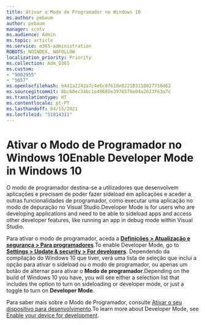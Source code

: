 ```yaml
---
title: Ativar o Modo de Programador no Windows 10
ms.author: pebaum
author: pebaum
manager: scotv
ms.audience: Admin
ms.topic: article
ms.service: o365-administration
ROBOTS: NOINDEX, NOFOLLOW
localization_priority: Priority
ms.collection: Adm_O365
ms.custom:
- "9002955"
- "5657"
ms.openlocfilehash: b4d1a2242a7c4e6c8f61de022103118827710d62
ms.sourcegitcommit: 8bc60ec34bc1e40685e3976576e04a2623f63a7c
ms.translationtype: HT
ms.contentlocale: pt-PT
ms.lasthandoff: 04/15/2021
ms.locfileid: "51814311"
---
```

# <a name="enable-developer-mode-in-windows-10"></a><span data-ttu-id="4e5c3-102">Ativar o Modo de Programador no Windows 10</span><span class="sxs-lookup"><span data-stu-id="4e5c3-102">Enable Developer Mode in Windows 10</span></span>

<span data-ttu-id="4e5c3-103">O modo de programador destina-se a utilizadores que desenvolvem aplicações e precisam de poder fazer sideload em aplicações e aceder a outras funcionalidades de programador, como executar uma aplicação no modo de depuração no Visual Studio.</span><span class="sxs-lookup"><span data-stu-id="4e5c3-103">Developer Mode is for users who are developing applications and need to be able to sideload apps and access other developer features, like running an app in debug mode within Visual Studio.</span></span>

<span data-ttu-id="4e5c3-104">Para ativar o modo de programador, aceda a **[Definições > Atualização e segurança > Para programadores](ms-settings:developers?activationSource=GetHelp)**.</span><span class="sxs-lookup"><span data-stu-id="4e5c3-104">To enable Developer Mode, go to **[Settings > Update & security > For developers](ms-settings:developers?activationSource=GetHelp)**.</span></span> <span data-ttu-id="4e5c3-105">Dependendo da compilação do Windows 10 que tiver, verá uma lista de seleção que inclui a opção para ativar o sideload ou o modo de programador, ou apenas um botão de alternar para ativar o **Modo de programador**.</span><span class="sxs-lookup"><span data-stu-id="4e5c3-105">Depending on the build of Windows 10 you have, you will see either a selection list that includes the option to turn on sideloading or developer mode, or just a toggle to turn on **Developer Mode**.</span></span>

<span data-ttu-id="4e5c3-106">Para saber mais sobre o Modo de Programador, consulte [Ativar o seu dispositivo para desenvolvimento](https://docs.microsoft.com/windows/uwp/get-started/enable-your-device-for-development).</span><span class="sxs-lookup"><span data-stu-id="4e5c3-106">To learn more about Developer Mode, see [Enable your device for development](https://docs.microsoft.com/windows/uwp/get-started/enable-your-device-for-development).</span></span>
